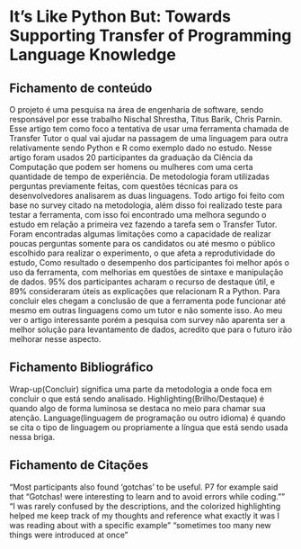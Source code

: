 # It’s Like Python But: Towards Supporting Transfer of Programming Language Knowledge


## Fichamento de conteúdo

O projeto é uma pesquisa na área de engenharia de software, sendo responsável por esse trabalho Nischal Shrestha, Titus Barik, Chris Parnin. Esse artigo tem como foco a tentativa de usar uma ferramenta chamada de Transfer Tutor o qual vai ajudar na passagem de uma linguagem para outra relativamente sendo Python e R como exemplo dado no estudo. Nesse artigo foram usados 20 participantes da graduação da Ciência da Computação que podem ser homens ou mulheres com uma certa quantidade de tempo de experiência. De metodologia foram utilizadas perguntas previamente feitas, com questões técnicas para os desenvolvedores analisarem as duas linguagens. Todo artigo foi feito com base no survey citado na metodologia, além disso foi realizado teste para testar a ferramenta, com isso foi encontrado uma melhora segundo o estudo em relação a primeira vez fazendo a tarefa sem o Transfer Tutor. Foram encontradas algumas limitações como a capacidade de realizar poucas perguntas somente para os candidatos ou até mesmo o público escolhido para realizar o experimento, o que afeta a reprodutividade do estudo, Como resultado o desempenho dos participantes foi melhor após o uso da ferramenta, com melhorias em questões de sintaxe e manipulação de dados. 95% dos participantes acharam o recurso de destaque útil, e 89% consideraram úteis as explicações que relacionam R a Python. Para concluir  eles chegam a conclusão de que a ferramenta pode funcionar até mesmo em outras linguagens como um tutor e não somente isso. Ao meu ver o artigo interessante porém a pesquisa com survey não aparenta ser a melhor solução para levantamento de dados, acredito que para o futuro irão melhorar nesse aspecto.


## Fichamento Bibliográfico

Wrap-up(Concluir) significa uma parte da metodologia a onde foca em concluir o que está sendo analisado.
Highlighting(Brilho/Destaque) é quando algo de forma luminosa se destaca no meio para chamar sua atenção.
Language(linguagem de programação ou outro idioma) é quando se cita o tipo de linguagem ou propriamente a língua que está sendo usada nessa briga.



## Fichamento de Citações

“Most participants also found ‘gotchas’ to be useful. P7 for example said that “Gotchas! were interesting to learn and to avoid errors while coding.””
“I was rarely confused by the descriptions, and the colorized highlighting helped me keep track of my thoughts and reference what exactly it was I was reading about with a specific example”
“sometimes too many new things were introduced at once” 

